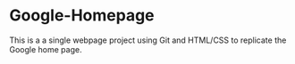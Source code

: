 # Google-Homepage
This is a a single webpage project using Git and HTML/CSS to replicate the Google home page.